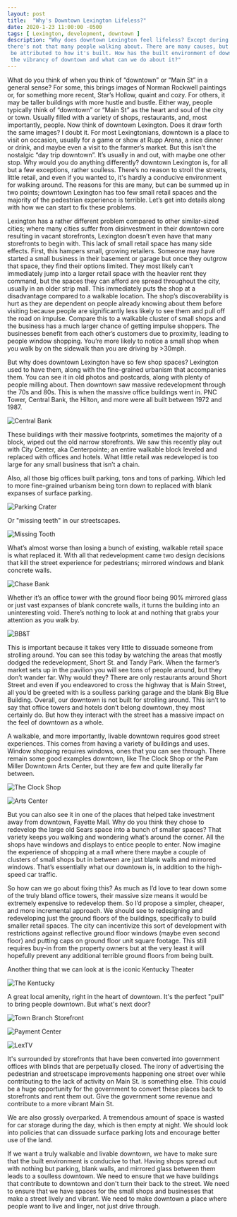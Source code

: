 ```yaml
---
layout: post
title:  "Why's Downtown Lexington Lifeless?"
date: 2020-1-23 11:00:00 -0500
tags: [ Lexington, development, downtown ]
description: "Why does downtown Lexington feel lifeless? Except during events, 
there's not that many people walking about. There are many causes, but a lot can
 be attributed to how it's built. How has the built environment of downtown hurt
 the vibrancy of downtown and what can we do about it?"
---
```


What do you think of when you think of “downtown” or “Main St” in a general
sense? For some, this brings images of Norman Rockwell paintings or, for
something more recent, Star’s Hollow, quaint and cozy. For others, it may be
taller buildings with more hustle and bustle. Either way, people typically think
of “downtown” or “Main St” as the heart and soul of the city or town. Usually
filled with a variety of shops, restaurants, and, most importantly, people. Now
think of downtown Lexington. Does it draw forth the same images? I doubt it. For
most Lexingtonians, downtown is a place to visit on occasion, usually for a game
or show at Rupp Arena, a nice dinner or drink, and maybe even a visit to the
farmer’s market. But this isn’t the nostalgic “day trip downtown”. It’s usually
in and out, with maybe one other stop. Why would you do anything differently?
downtown Lexington is, for all but a few exceptions, rather soulless. There’s no
reason to stroll the streets, little retail, and even if you wanted to, it's
hardly a conducive environment for walking around. The reasons for this are
many, but can be summed up in two points; downtown Lexington has too few small
retail spaces and the majority of the pedestrian experience is terrible. Let’s
get into details along with how we can start to fix these problems.

Lexington has a rather different problem compared to other similar-sized
cities; where many cities suffer from disinvestment in their downtown core
resulting in vacant storefronts, Lexington doesn’t even have that many
storefronts to begin with. This lack of small retail space has many side
effects. First, this hampers small, growing retailers. Someone may have started
a small business in their basement or garage but once they outgrow that space,
they find their options limited. They most likely can’t immediately jump into a
larger retail space with the heavier rent they command, but the spaces they can
afford are spread throughout the city, usually in an older strip mall. This
immediately puts the shop at a disadvantage compared to a walkable location. The
shop’s discoverability is hurt as they are dependent on people already knowing
about them before visiting because people are significantly less likely to see
them and pull off the road on impulse. Compare this to a walkable cluster of
small shops and the business has a much larger chance of getting impulse
shoppers. The businesses benefit from each other’s customers due to proximity,
leading to people window shopping. You’re more likely to notice a small shop
when you walk by on the sidewalk than you are driving by >30mph.

But why does downtown Lexington have so few shop spaces? Lexington used to have
them, along with the fine-grained urbanism that accompanies them. You can see it
in old photos and postcards, along with plenty of people milling about. Then
downtown saw massive redevelopment through the 70s and 80s. This is when the
massive office buildings went in. PNC Tower, Central Bank, the Hilton, and more
were all built between 1972 and 1987.

![Central Bank]({{site.baseurl}}/assets/img/downtown/central_bank.png)

These buildings with their massive
footprints, sometimes the majority of a block, wiped out the old narrow
storefronts. We saw this recently play out with City Center, aka Centerpointe;
an entire walkable block leveled and replaced with offices and hotels. What
little retail was redeveloped is too large for any small business that isn’t a
chain.

Also, all those big offices built parking, tons and tons of parking. Which led
to more fine-grained urbanism being torn down to replaced with blank expanses
of surface parking.

![Parking Crater]({{site.baseurl}}/assets/img/downtown/parking_crater.png)

Or "missing teeth" in our streetscapes.

![Missing Tooth]({{site.baseurl}}/assets/img/downtown/missing_tooth.png)

What’s almost worse than losing a bunch of existing, walkable retail space is
what replaced it. With all that redevelopment came two design decisions that
kill the street experience for pedestrians; mirrored windows and blank concrete
walls.

![Chase Bank]({{site.baseurl}}/assets/img/downtown/chase.png)

Whether it’s an office tower with the ground floor being 90% mirrored
glass or just vast expanses of blank concrete walls, it turns the building into
an uninteresting void. There’s nothing to look at and nothing that grabs your
attention as you walk by.

![BB&T]({{site.baseurl}}/assets/img/downtown/bbt.png)

This is important because it takes very little to
dissuade someone from strolling around. You can see this today by watching the
areas that mostly dodged the redevelopment, Short St. and Tandy Park. When the
farmer’s market sets up in the pavilion you will see tons of people around, but
they don’t wander far. Why would they? There are only restaurants around Short
Street and even if you endeavored to cross the highway that is Main Street, all
you’d be greeted with is a soulless parking garage and the blank Big Blue
Building. Overall, our downtown is not built for strolling around. This isn’t to
say that office towers and hotels don’t belong downtown, they most certainly do.
But how they interact with the street has a massive impact on the feel of
downtown as a whole. 

A walkable, and more importantly, livable downtown requires good street
experiences. This comes from having a variety of buildings and uses. Window
shopping requires windows, ones that you can see through. There
remain some good examples downtown, like The Clock Shop or the Pam Miller
Downtown Arts Center, but they are few and quite literally far between.

![The Clock Shop]({{site.baseurl}}/assets/img/downtown/clockshop.png)

![Arts Center]({{site.baseurl}}/assets/img/downtown/arts_center.png)

But you can also see it in one of the places that helped take investment away
from downtown, Fayette Mall.
Why do you think they chose to redevelop the large old Sears space
into a bunch of smaller spaces? That variety keeps you walking and wondering
what’s around the corner. All the shops have windows and displays to entice
people to enter. Now imagine the experience of shopping at a mall where there
maybe a couple of clusters of small shops but in between are just blank walls
and mirrored windows. That’s essentially what our downtown is, in addition to
the high-speed car traffic.

So how can we go about fixing this? As much as I’d love to tear down some of the
truly bland office towers, their massive size means it would be extremely
expensive to redevelop them. So I’d propose a simpler, cheaper, and more
incremental approach. We should see to redesigning and redeveloping just the
ground floors of the buildings, specifically to build smaller retail spaces.
The city can incentivize this sort of development with restrictions against
reflective ground floor windows (maybe even second floor) and putting caps on
ground floor unit square footage. This still requires buy-in from the property
owners but at the very least it will hopefully prevent any additional terrible
ground floors from being built.

Another thing that we can look at is the iconic Kentucky Theater

![The Kentucky]({{site.baseurl}}/assets/img/downtown/the_kentucky.png)

A great local amenity, right in the heart of downtown. It's the perfect "pull"
to bring people downtown. But what's next door?

![Town Branch Storefront]({{site.baseurl}}/assets/img/downtown/townbranch_storefront.png)

![Payment Center]({{site.baseurl}}/assets/img/downtown/payment_center.png)

![LexTV]({{site.baseurl}}/assets/img/downtown/lextv.png)

It's surrounded by storefronts that have been converted into government offices
with blinds that are perpetually closed. The irony of advertising the pedestrian
and streetscape improvements happening one street over while contributing to the
lack of activity on Main St. is something else. This could be a huge opportunity
for the government to convert these places back to storefronts and rent them
out. Give the government some revenue and contribute to a more vibrant Main St.

We are also grossly overparked. A tremendous amount of space is wasted for car
storage during the day, which is then empty at night. We should look into
policies that can dissuade surface parking lots and encourage better use of the
land.

If we want a truly walkable and livable
downtown, we have to make sure that the built environment is conducive to that.
Having shops spread out with nothing but parking, blank walls, and
mirrored glass between them leads to a soulless downtown.
We need to ensure that we have buildings that contribute to downtown and don't
turn their back to the street. We need to ensure that we have spaces for
the small shops and businesses that make a street lively and vibrant. We need to
make downtown a place where people want to live and linger, not just drive
through.
